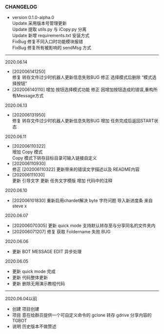 ### CHANGELOG

* version 0.1.0-alpha.0  
Update 采用版本号管理更新  
Update 提取 utils.py 与 iCopy.py 分离  
Update 新增 requirements.txt 安装方式  
FixBug 修复不同入口时功能模块报错   
FixBug 修复所有被影响的 sendMsg 方式  

***  

2020.06.14
* [202006141250]  
修复 转存文件过少时机器人更新信息失败BUG
修正 选择模式后删除 “模式选择按钮”
* [202006140110]
增加 按钮选择模式功能
修正 因增加按钮造成的错误,重构所有Message方式

2020.06.13
* [202006131950]  
修复 转存文件过少时机器人更新信息失败BUG
增加 任务完成后返回START状态

2020.06.11
- [202006110322]  
增加  Copy 模式  
Copy 模式下转存目标目录可输入链接自定义  
- [202006110930]  
修正 [202006110322] 更新带来的错误文字描述以及 README内容  
- [202006111030]  
更新 引导文字
更新 任务文字模版
增加 代码中的注释

2020.06.10
- [202006101830]
重新启用chardet解决 byte 字符问题
导入新进度条 来自 steve x

2020.06.07
- [202006070305]
更新 quick mode 支持默认转存至与分享同名的文件夹内
- [202006071207]
修复 获取 Foldername 失败 BUG

2020.06.06 
- 更新 BOT MESSAGE EDIT 异步处理

2020.06.05 
- 更新 quick mode 完成
- 更新 代码整体更新
- 更新 删除无用演示教程代码

***
2020.06.04以前
- 创建 项目创建
- 项目 意在给群员提供一个可自定义命令的 gclone 转存 gdrive 分享内容的 TGBOT
- 说明 历史版本不做赘述